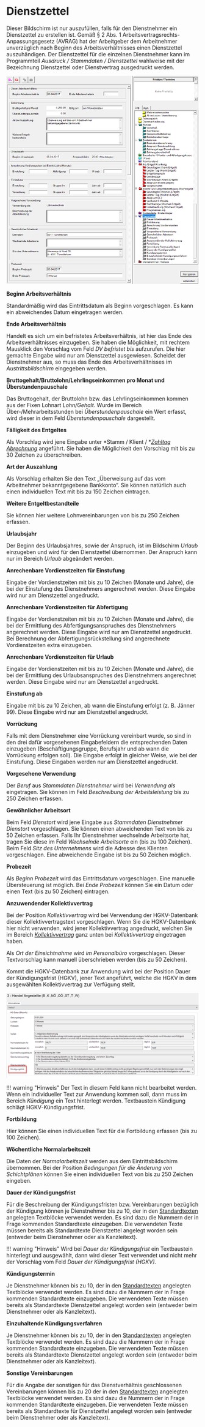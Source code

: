 # Dienstzettel

Dieser Bildschirm ist nur auszufüllen, falls für den Dienstnehmer ein Dienstzettel zu erstellen ist. Gemäß § 2 Abs. 1 Arbeitsvertragsrechts-Anpassungsgesetz (AVRAG) hat der Arbeitgeber dem Arbeitnehmer unverzüglich nach Beginn des Arbeitsverhältnisses einen Dienstzettel auszuhändigen. Der Dienstzettel für die einzelnen Dienstnehmer kann im Programmteil *Ausdruck / Stammdaten / Dienstzettel* wahlweise mit der Bezeichnung Dienstzettel oder Dienstvertrag ausgedruckt werden.

![Image](<img/image138.png>)

**Beginn Arbeitsverhältnis**

Standardmäßig wird das Eintrittsdatum als Beginn vorgeschlagen. Es kann ein abweichendes Datum eingetragen werden.

**Ende Arbeitsverhältnis**

Handelt es sich um ein befristetes Arbeitsverhältnis, ist hier das Ende des Arbeitsverhältnisses einzugeben. Sie haben die Möglichkeit, mit rechtem Mausklick den Vorschlag vom Feld *DV befristet bis* aufzurufen. Die hier gemachte Eingabe wird nur am Dienstzettel ausgewiesen. Scheidet der Dienstnehmer aus, so muss das Ende des Arbeitsverhältnisses im *Austrittsbildschirm* eingegeben werden.

**Bruttogehalt/Bruttolohn/Lehrlingseinkommen pro Monat und Überstundenpauschale**

Das Bruttogehalt, der Bruttolohn bzw. das Lehrlingseinkommen kommen aus der Fixen Lohnart *Lohn/Gehalt*. Wurde im Bereich Über-/Mehrarbeitsstunden bei *Überstundenpauschale* ein Wert erfasst, wird dieser in dem Feld *Überstundenpauschale* dargestellt.

**Fälligkeit des Entgeltes**

Als Vorschlag wird jene Eingabe unter *Stamm / Klient / *[*Zahltag Abrechnung*](../Klientenstammdaten/Stammdaten%20Klient/Bank,%20Überweisung,%20Zahltag.md) angeführt. Sie haben die Möglichkeit den Vorschlag mit bis zu 30 Zeichen zu überschreiben.

**Art der Auszahlung**

Als Vorschlag erhalten Sie den Text „Überweisung auf das vom Arbeitnehmer bekanntgegebene Bankkonto“. Sie können natürlich auch einen individuellen Text mit bis zu 150 Zeichen eintragen.

**Weitere Entgeltbestandteile**

Sie können hier weitere Lohnvereinbarungen von bis zu 250 Zeichen erfassen.

**Urlaubsjahr**

Der Beginn des Urlaubsjahres, sowie der Anspruch, ist im Bildschirm *Urlaub* einzugeben und wird für den Dienstzettel übernommen. Der Anspruch kann nur im Bereich *Urlaub* abgeändert werden.

**Anrechenbare Vordienstzeiten für Einstufung**

Eingabe der Vordienstzeiten mit bis zu 10 Zeichen (Monate und Jahre), die bei der Einstufung des Dienstnehmers angerechnet werden. Diese Eingabe wird nur am Dienstzettel angedruckt.

**Anrechenbare Vordienstzeiten für Abfertigung**

Eingabe der Vordienstzeiten mit bis zu 10 Zeichen (Monate und Jahre), die bei der Ermittlung des Abfertigungsanspruches des Dienstnehmers angerechnet werden. Diese Eingabe wird nur am Dienstzettel angedruckt. Bei Berechnung der Abfertigungsrückstellung sind angerechnete Vordienstzeiten extra einzugeben.

**Anrechenbare Vordienstzeiten für Urlaub**

Eingabe der Vordienstzeiten mit bis zu 10 Zeichen (Monate und Jahre), die bei der Ermittlung des Urlaubsanspruches des Dienstnehmers angerechnet werden. Diese Eingabe wird nur am Dienstzettel angedruckt.

**Einstufung ab**

Eingabe mit bis zu 10 Zeichen, ab wann die Einstufung erfolgt (z. B. Jänner 99). Diese Eingabe wird nur am Dienstzettel angedruckt.

**Vorrückung**

Falls mit dem Dienstnehmer eine Vorrückung vereinbart wurde, so sind in den drei dafür vorgesehenen Eingabefeldern die entsprechenden Daten einzugeben (Beschäftigungsgruppe, Berufsjahr und ab wann die Vorrückung erfolgen soll). Die Eingabe erfolgt in gleicher Weise, wie bei der Einstufung. Diese Eingaben werden nur am Dienstzettel angedruckt.

**Vorgesehene Verwendung**

Der *Beruf* aus *Stammdaten Dienstnehmer* wird bei *Verwendung als* eingetragen. Sie können im Feld *Beschreibung der Arbeitsleistung* bis zu 250 Zeichen erfassen.

**Gewöhnlicher Arbeitsort**

Beim Feld *Dienstort* wird jene Eingabe aus *Stammdaten Dienstnehmer Dienstort* vorgeschlagen. Sie können einen abweichenden Text von bis zu 50 Zeichen erfassen. Falls Ihr Dienstnehmer wechselnde Arbeitsorte hat, tragen Sie diese im Feld *Wechselnde Arbeitsorte* ein (bis zu 100 Zeichen). Beim Feld *Sitz des Unternehmens* wird die Adresse des Klienten vorgeschlagen. Eine abweichende Eingabe ist bis zu 50 Zeichen möglich.

**Probezeit**

Als *Beginn Probezeit* wird das Eintrittsdatum vorgeschlagen. Eine manuelle Übersteuerung ist möglich. Bei *Ende Probezeit* können Sie ein Datum oder einen Text (bis zu 50 Zeichen) eintragen.

**Anzuwendender Kollektivvertrag**

Bei der Position *Kollektivvertrag* wird bei Verwendung der HGKV-Datenbank dieser Kollektivvertragstext vorgeschlagen. Wenn Sie die HGKV-Datenbank hier nicht verwenden, wird jener Kollektivvertrag angedruckt, welchen Sie im Bereich [*Kollektivvertrag*](../Abrechnungsbildschirme/Kollektivvertrag.md) ganz unten bei *Kollektivvertrag* eingetragen haben.

Als *Ort der Einsichtnahme* wird *im Personalbüro* vorgeschlagen. Dieser Textvorschlag kann manuell überschrieben werden (bis zu 50 Zeichen).

Kommt die HGKV-Datenbank zur Anwendung wird bei der Position Dauer der Kündigungsfrist (HGKV), jener Text angeführt, welche die HGKV in dem ausgewählten Kollektivvertrag zur Verfügung stellt.

![Image](<img/image139.png>)

!!! warning "Hinweis"
    Der Text in diesem Feld kann nicht bearbeitet werden. Wenn ein individueller Text zur Anwendung kommen soll, dann muss im Bereich *Kündigung* ein Text hinterlegt werden. Textbaustein Kündigung schlägt HGKV-Kündigungsfrist.

**Fortbildung**

Hier können Sie einen individuellen Text für die Fortbildung erfassen (bis zu 100 Zeichen).

**Wöchentliche Normalarbeitszeit**

Die Daten der *Normalarbeitszeit* werden aus dem Eintrittsbildschirm übernommen. Bei der Position *Bedingungen für die Änderung von Schichtplänen* können Sie einen individuellen Text von bis zu 250 Zeichen eingeben.

**Dauer der Kündigungsfrist**

Für die Beschreibung der Kündigungsfristen bzw. Vereinbarungen bezüglich der Kündigung können je Dienstnehmer bis zu 10, der in den [Standardtexten](../Kanzleitexte%20und%20Kanzleilohnkontenpläne/Kanzleitexte.md) angelegten Textblöcke verwendet werden. Es sind dazu die Nummern der in Frage kommenden Standardtexte einzugeben. Die verwendeten Texte müssen bereits als Standardtexte Dienstzettel angelegt worden sein (entweder beim Dienstnehmer oder als Kanzleitext).

!!! warning "Hinweis"
    Wird bei *Dauer der Kündigungsfrist* ein Textbaustein hinterlegt und ausgewählt, dann wird dieser Text verwendet und nicht mehr der Vorschlag vom Feld *Dauer der Kündigungsfrist (HGKV).*

**Kündigungstermin**

Je Dienstnehmer können bis zu 10, der in den [Standardtexten](../Kanzleitexte%20und%20Kanzleilohnkontenpläne/Kanzleitexte.md) angelegten Textblöcke verwendet werden. Es sind dazu die Nummern der in Frage kommenden Standardtexte einzugeben. Die verwendeten Texte müssen bereits als Standardtexte Dienstzettel angelegt worden sein (entweder beim Dienstnehmer oder als Kanzleitext).

**Einzuhaltende Kündigungsverfahren**

Je Dienstnehmer können bis zu 10, der in den [Standardtexten](../Kanzleitexte%20und%20Kanzleilohnkontenpläne/Kanzleitexte.md) angelegten Textblöcke verwendet werden. Es sind dazu die Nummern der in Frage kommenden Standardtexte einzugeben. Die verwendeten Texte müssen bereits als Standardtexte Dienstzettel angelegt worden sein (entweder beim Dienstnehmer oder als Kanzleitext).

**Sonstige Vereinbarungen**

Für die Angabe der sonstigen für das Dienstverhältnis geschlossenen Vereinbarungen können bis zu 20 der in den [Standardtexten](../Kanzleitexte%20und%20Kanzleilohnkontenpläne/Kanzleitexte.md) angelegten Textblöcke verwendet werden. Es sind dazu die Nummern der in Frage kommenden Standardtexte einzugeben. Die verwendeten Texte müssen bereits als Standardtexte für Dienstzettel angelegt worden sein (entweder beim Dienstnehmer oder als Kanzleitext).